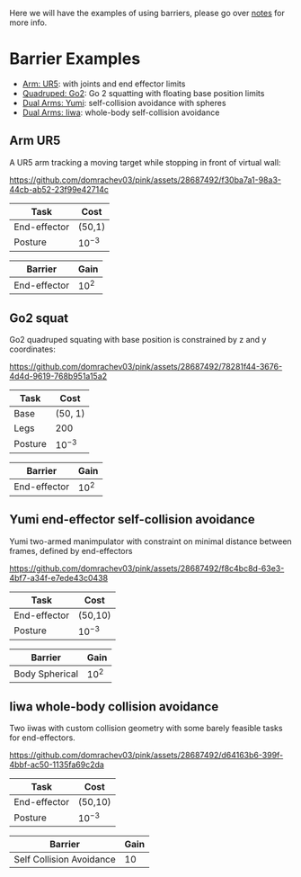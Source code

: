 Here we will have the examples of using barriers, please go over [notes](https://simeon-ned.com/blog/2024/cbf/) for more info. 

# Barrier Examples


- [Arm: UR5](#arm-ur5): with joints and end effector limits
- [Quadruped: Go2](#go2-squat): Go 2 squatting with floating base position limits
- [Dual Arms: Yumi](#yumi-end-effector-self-collision-avoidance): self-collision avoidance with spheres
- [Dual Arms: Iiwa](#iiwa-whole-body-collision-avoidance): whole-body self-collision avoidance

## Arm UR5

A UR5 arm tracking a moving target while stopping in front of virtual wall:


https://github.com/domrachev03/pink/assets/28687492/f30ba7a1-98a3-44cb-ab52-23f99e42714c


| Task | Cost |
|------|------|
| End-effector | (50,1) |
| Posture | $10^{-3}$ |

| Barrier | Gain |
|------|------|
| End-effector | $10^{2}$ |

## Go2 squat

Go2 quadruped squating with base position is constrained by z and y coordinates:


https://github.com/domrachev03/pink/assets/28687492/78281f44-3676-4d4d-9619-768b951a15a2


| Task | Cost |
|------|------|
| Base | (50, 1) |
| Legs | 200 |
| Posture | $10^{-3}$ |

| Barrier | Gain |
|------|------|
| End-effector | $10^{2}$ |


## Yumi end-effector self-collision avoidance
Yumi two-armed manimpulator with constraint on minimal distance between frames, defined by end-effectors



https://github.com/domrachev03/pink/assets/28687492/f8c4bc8d-63e3-4bf7-a34f-e7ede43c0438



| Task | Cost |
|------|------|
| End-effector | (50,10) |
| Posture | $10^{-3}$ |

| Barrier | Gain |
|------|------|
| Body Spherical | $10^{2}$ |

## Iiwa whole-body collision avoidance
Two iiwas with custom collision geometry with some barely feasible tasks for end-effectors.


https://github.com/domrachev03/pink/assets/28687492/d64163b6-399f-4bbf-ac50-1135fa69c2da



| Task | Cost |
|------|------|
| End-effector | (50,10) |
| Posture | $10^{-3}$ |

| Barrier | Gain |
|------|------|
| Self Collision Avoidance | $10$ |

